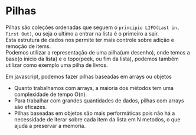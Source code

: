 # Pilhas
Pilhas são coleções ordenadas que seguem o `principio LIFO(Last in, First Out)`, ou seja o ultimo a entrar na lista é o primeiro a sair.
<br/>
Esta estrutura de dados nos permite ter mais controle sobre adição e remoção de items. <br/>
Podemos utilizar a representação de uma pilha(um desenho), onde temos a base(o inicio da lista) e o topo(peek, ou fim da lista), podemos também utilizar como exemplo uma pilha de livros.

Em javascript, podemos fazer pilhas baseadas em arrays ou objetos
- Quanto trabalhamos com arrays, a maioria dos métodos tem uma complexidade de tempo O(n).
- Para trabalhar com grandes quantidades de dados, pilhas com arrays são eficazes.
- Pilhas baseadas em objetos são mais performáticas pois não há a necessidade de iterar sobre cada item da lista em N metodos, o que ajuda a preservar a memoria.